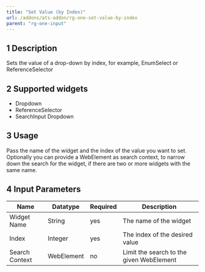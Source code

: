 ```yaml
---
title: "Set Value (by Index)"
url: /addons/ats-addon/rg-one-set-value-by-index
parent: "rg-one-input"
---
```


## 1 Description

Sets the value of a drop-down by index, for example, EnumSelect or ReferenceSelector

## 2 Supported widgets

* Dropdown
* ReferenceSelector
* SearchInput Dropdown

## 3 Usage

Pass the name of the widget and the index of the value you want to set.
Optionally you can provide a WebElement as search context, to narrow down the search for the widget, if there are two or more widgets with the same name.

## 4 Input Parameters

Name | Datatype | Required | Description
--- | --- | --- | ---
Widget Name | String | yes | The name of the widget
Index | Integer | yes | The index of the desired value
Search Context | WebElement | no | Limit the search to the given WebElement
